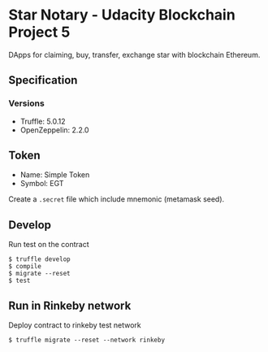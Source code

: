 # Star Notary - Udacity Blockchain Project 5
DApps for claiming, buy, transfer, exchange star with blockchain Ethereum.

## Specification
### Versions
- Truffle: 5.0.12
- OpenZeppelin: 2.2.0

## Token
- Name: Simple Token
- Symbol: EGT

Create a `.secret` file which include mnemonic (metamask seed).

## Develop
Run test on the contract

```
$ truffle develop
$ compile
$ migrate --reset
$ test
```

## Run in Rinkeby network
Deploy contract to rinkeby test network
```
$ truffle migrate --reset --network rinkeby
```
